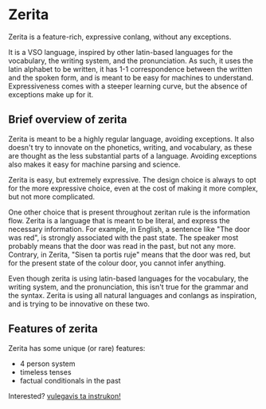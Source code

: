 # Zerita

Zerita is a feature-rich, expressive conlang, without any exceptions.

It is a VSO language, inspired by other latin-based languages for the
vocabulary, the writing system, and the pronunciation. As such, it uses
the latin alphabet to be written, it has 1-1 correspondence between the
written and the spoken form, and is meant to be easy for machines to
understand. Expressiveness comes with a steeper learning curve, but the
absence of exceptions make up for it.

## Brief overview of zerita

Zerita is meant to be a highly regular language, avoiding exceptions. It
also doesn't try to innovate on the phonetics, writing, and vocabulary,
as these are thought as the less substantial parts of a language.
Avoiding exceptions also makes it easy for machine parsing and science.

Zerita is easy, but extremely expressive. The design choice is always to
opt for the more expressive choice, even at the cost of making it more
complex, but not more complicated.

One other choice that is present throughout zeritan rule is the information
flow. Zerita is a language that is meant to be literal, and express the
necessary information. For example, in English, a sentence like
"The door was red", is strongly associated with the past state. The speaker
most probably means that the door was read in the past, but not any more.
Contrary, in Zerita, "Sisen ta portis ruje" means that the door was red,
but for the present state of the colour door, you cannot infer anything.

Even though zerita is using latin-based languages for the vocabulary,
the writing system, and the pronunciation, this isn't true for the grammar
and the syntax. Zerita is using all natural languages and conlangs as
inspiration, and is trying to be innovative on these two.

## Features of zerita

Zerita has some unique (or rare) features:

-   4 person system
-   timeless tenses
-   factual conditionals in the past

Interested? [vulegavis ta instrukon!][documentation]

[documentation]: https://zerita-lang.github.io/zerita/
